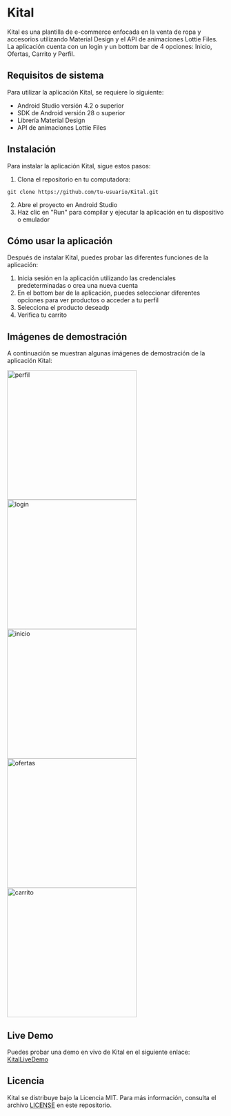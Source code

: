
# Kital

Kital es una plantilla de e-commerce enfocada en la venta de ropa y accesorios utilizando Material Design y el API de animaciones Lottie Files. La aplicación cuenta con un login y un bottom bar de 4 opciones: Inicio, Ofertas, Carrito y Perfil.

## Requisitos de sistema

Para utilizar la aplicación Kital, se requiere lo siguiente:

-   Android Studio versión 4.2 o superior
-   SDK de Android versión 28 o superior
-   Librería Material Design
-   API de animaciones Lottie Files

## Instalación

Para instalar la aplicación Kital, sigue estos pasos:

1.  Clona el repositorio en tu computadora:

`git clone https://github.com/tu-usuario/Kital.git`

2.  Abre el proyecto en Android Studio
3.  Haz clic en "Run" para compilar y ejecutar la aplicación en tu dispositivo o emulador

## Cómo usar la aplicación

Después de instalar Kital, puedes probar las diferentes funciones de la aplicación:

1.  Inicia sesión en la aplicación utilizando las credenciales predeterminadas o crea una nueva cuenta
2.  En el bottom bar de la aplicación, puedes seleccionar diferentes opciones para ver productos o acceder a tu perfil
3.  Selecciona el producto deseadp
4.  Verifica tu carrito 

## Imágenes de demostración

A continuación se muestran algunas imágenes de demostración de la aplicación Kital:

<img src="assets/screen_5-min.png" alt="perfil" width="300"> <img src="assets/screen_1-min.png" alt="login" width="300"> <img src="assets/screen_2.png" alt="inicio" width="300"> <img src="assets/screen_3-min.png" alt="ofertas" width="300"> <img src="assets/screen_4.png" alt="carrito" width="300"> 

## Live Demo

Puedes probar una demo en vivo de Kital en el siguiente enlace: [KitalLiveDemo](https://appetize.io/app/oklmh2jobdienjmfjzvrvk5vde)

## Licencia

Kital se distribuye bajo la Licencia MIT. Para más información, consulta el archivo [LICENSE](https://github.com/DaveDeveloper117/Kital/blob/master/LICENSE) en este repositorio.
